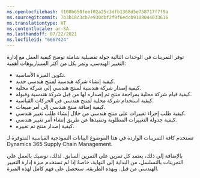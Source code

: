 ```yaml
---
ms.openlocfilehash: f108b650feef02a25c3dfb1368d5e758717f7f9a
ms.sourcegitcommit: 7b3b18c3cb7e930dbf2f9f6edcb9108044033616
ms.translationtype: HT
ms.contentlocale: ar-SA
ms.lasthandoff: 07/22/2021
ms.locfileid: "6667424"
---
```

توفر التمرينات في الوحدات التالية جولة تفصيلية شاملة توضح كيفية العمل مع إدارة التغيير الهندسي. وتمر بكل من أكثر السيناريوهات أهمية:

- تكوين الميزة الأساسية.
- كيفية إنشاء شركة هندسية لمنتج هندسي جديد.
- كيفية إصدار شركة هندسية لمنتج هندسي إلى شركة محلية.
- كيفية قيام شركة محلية بمراجعة منتج تم إصداره لها من قِبل شركة هندسية وقبوله.
- كيفية استخدام شركة محلية لمنتج هندسي في الحركات القياسية.
- كيفية إضافة منتج هندسي إلى أمر مبيعات.
- كيفية طلب إجراء تغييرات على منتج هندسي من خلال إنشاء طلب تغيير هندسي.
- كيفية جدولة التغييرات المطلوبة وتنفيذها عن طريق إنشاء أمر تغيير هندسي.
- كيفية إصدار منتج تم تغييره.

تستخدم كافة التمرينات الواردة في هذا الموضوع البيانات النموذجية القياسية المتوفرة لـ Dynamics 365 Supply Chain Management. 

بالإضافة إلى ذلك، يعتمد كل تمرين على التمرين السابق. لذلك، نوصيك بالعمل على التمرينات بالتسلسل، من البداية إلى النهاية، خاصةً إذا لم تستخدم ميزة إدارة التغيير الهندسي من قبل. وبهذه الطريقة، ستحصل على فهم كامل لهذه الميزة.
